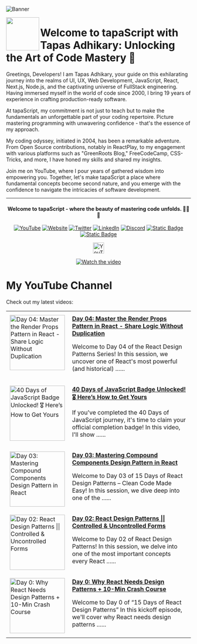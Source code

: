 ![Banner](https://github.com/tapascript/.github/assets/95961359/7a0ecb78-58ab-4120-8ae6-7d459aff7dc2)

[<img align="left" height="90" src="https://avatars.githubusercontent.com/u/145749994?s=200&v=4">](https://avatars.githubusercontent.com/u/145749994?s=200&v=4)

# Welcome to tapaScript with Tapas Adhikary: Unlocking the Art of Code Mastery 🚀

Greetings, Developers! I am Tapas Adhikary, your guide on this exhilarating journey into the realms of UI, UX, Web Development, JavaScript, React, Next.js, Node.js, and the captivating universe of FullStack engineering. Having immersed myself in the world of code since 2000, I bring 19 years of experience in crafting production-ready software.

At tapaScript, my commitment is not just to teach but to make the fundamentals an unforgettable part of your coding repertoire. Picture mastering programming with unwavering confidence - that's the essence of my approach.

My coding odyssey, initiated in 2004, has been a remarkable adventure. From Open Source contributions, notably in ReactPlay, to my engagement with various platforms such as "GreenRoots Blog," FreeCodeCamp, CSS-Tricks, and more, I have honed my skills and shared my insights.

Join me on YouTube, where I pour years of gathered wisdom into empowering you. Together, let's make tapaScript a place where fundamental concepts become second nature, and you emerge with the confidence to navigate the intricacies of software development.

<hr/>
<div align=center>
  <h4> Welcome to tapaScript - where the beauty of mastering code unfolds. 👨‍💻✨</h4>
 
  
  [![YouTube](https://img.shields.io/badge/YouTube-FF0000?logo=YouTube&logoColor=white)](https://www.youtube.com/@tapasadhikary)
  [![Website](https://img.shields.io/badge/Website-72e3ed)](https://www.tapasadhikary.com/)
  [![Twitter](https://img.shields.io/badge/Twitter-1DA1F2?logo=Twitter&logoColor=white)](https://twitter.com/tapasadhikary)
  [![LinkedIn](https://img.shields.io/badge/LinkedIn-0077B5?logo=LinkedIn&logoColor=white)](https://www.linkedin.com/in/tapasadhikary/)
  [![Discord](https://img.shields.io/badge/Discord-4e5152?logo=Discord&logoColor=white)](https://discord.com/invite/YzUe4DbNAz)
  [![Static Badge](https://img.shields.io/badge/Facebook-288dc7?logo=Facebook&color=288dc7)](https://www.facebook.com/tapasadhi)
  [![Static Badge](https://img.shields.io/badge/Channel-fff?logo=Whatsapp)](https://whatsapp.com/channel/0029VaD6TMXICVfrYVJsO21M)

<img alt="YouTube Channel Subscribers" height="30px" src="https://img.shields.io/youtube/channel/subscribers/UCaYr5yxgOyk599Mnb3TGh-g?label=Subscribers&style=social"> <br/>

[![Watch the video](https://img.youtube.com/vi/90BgcWNRFMk/0.jpg)](https://www.youtube.com/watch?v=90BgcWNRFMk)

</div>

# My YouTube Channel

Check out my latest videos:

<!-- latest-videos -->
<table border="0">
  
  <tr>
    <td style="padding: 10px; vertical-align: top;">
      <a href="https://www.youtube.com/watch?v=tIdJj0n1mg4" target="_blank">
        <img width="150" src="https://img.youtube.com/vi/tIdJj0n1mg4/mqdefault.jpg" alt="Day 04: Master the Render Props Pattern in React - Share Logic Without Duplication">
      </a>
    </td>
    <td style="padding: 10px; vertical-align: top;">
      <a href="https://www.youtube.com/watch?v=tIdJj0n1mg4" target="_blank">
        <strong>Day 04: Master the Render Props Pattern in React - Share Logic Without Duplication</strong>
      </a>
      <br/>
      <p>Welcome to Day 04 of the React Design Patterns Series! In this session, we uncover one of React's most powerful (and historical) ......</p>
    </td>
  </tr>
  
  <tr>
    <td style="padding: 10px; vertical-align: top;">
      <a href="https://www.youtube.com/watch?v=_CDnddrVMyo" target="_blank">
        <img width="150" src="https://img.youtube.com/vi/_CDnddrVMyo/mqdefault.jpg" alt="40 Days of JavaScript Badge Unlocked! 🎖️ Here’s How to Get Yours">
      </a>
    </td>
    <td style="padding: 10px; vertical-align: top;">
      <a href="https://www.youtube.com/watch?v=_CDnddrVMyo" target="_blank">
        <strong>40 Days of JavaScript Badge Unlocked! 🎖️ Here’s How to Get Yours</strong>
      </a>
      <br/>
      <p>If you've completed the 40 Days of JavaScript journey, it's time to claim your official completion badge! In this video, I'll show ......</p>
    </td>
  </tr>
  
  <tr>
    <td style="padding: 10px; vertical-align: top;">
      <a href="https://www.youtube.com/watch?v=LglWulOqh6k" target="_blank">
        <img width="150" src="https://img.youtube.com/vi/LglWulOqh6k/mqdefault.jpg" alt="Day 03: Mastering Compound Components Design Pattern in React">
      </a>
    </td>
    <td style="padding: 10px; vertical-align: top;">
      <a href="https://www.youtube.com/watch?v=LglWulOqh6k" target="_blank">
        <strong>Day 03: Mastering Compound Components Design Pattern in React</strong>
      </a>
      <br/>
      <p>Welcome to Day 03 of 15 Days of React Design Patterns – Clean Code Made Easy! In this session, we dive deep into one of the ......</p>
    </td>
  </tr>
  
  <tr>
    <td style="padding: 10px; vertical-align: top;">
      <a href="https://www.youtube.com/watch?v=jPMCouXondI" target="_blank">
        <img width="150" src="https://img.youtube.com/vi/jPMCouXondI/mqdefault.jpg" alt="Day 02: React Design Patterns || Controlled &amp; Uncontrolled Forms">
      </a>
    </td>
    <td style="padding: 10px; vertical-align: top;">
      <a href="https://www.youtube.com/watch?v=jPMCouXondI" target="_blank">
        <strong>Day 02: React Design Patterns || Controlled &amp; Uncontrolled Forms</strong>
      </a>
      <br/>
      <p>Welcome to Day 02 of React Design Patterns! In this session, we delve into one of the most important concepts every React ......</p>
    </td>
  </tr>
  
  <tr>
    <td style="padding: 10px; vertical-align: top;">
      <a href="https://www.youtube.com/watch?v=OWi31QoHqNk" target="_blank">
        <img width="150" src="https://img.youtube.com/vi/OWi31QoHqNk/mqdefault.jpg" alt="Day 0: Why React Needs Design Patterns + 10-Min Crash Course">
      </a>
    </td>
    <td style="padding: 10px; vertical-align: top;">
      <a href="https://www.youtube.com/watch?v=OWi31QoHqNk" target="_blank">
        <strong>Day 0: Why React Needs Design Patterns + 10-Min Crash Course</strong>
      </a>
      <br/>
      <p>Welcome to Day 0 of “15 Days of React Design Patterns” In this kickoff episode, we'll cover why React needs design patterns ......</p>
    </td>
  </tr>
  
</table>
<!-- latest-videos-end -->
